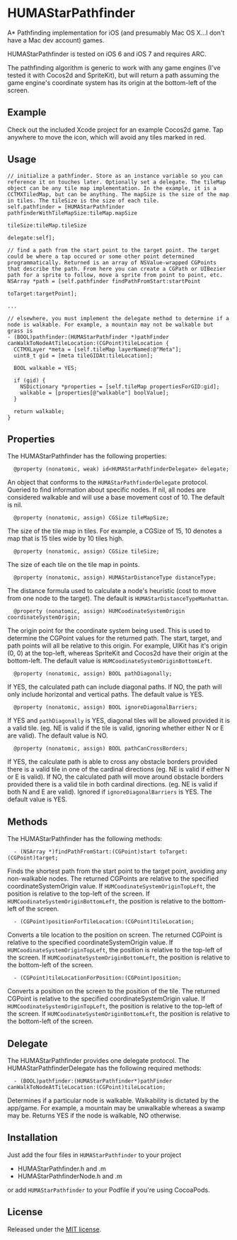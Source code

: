 # HUMAStarPathfinder

A* Pathfinding implementation for iOS (and presumably Mac OS X...I don't have a Mac dev account) games.

HUMAStarPathfinder is tested on iOS 6 and iOS 7 and requires ARC. 

The pathfinding algorithm is generic to work with any game engines (I've tested it with Cocos2d and SpriteKit), but will return a path assuming the game engine's coordinate system has its origin at the bottom-left of the screen.

## Example
Check out the included Xcode project for an example Cocos2d game. Tap anywhere to move the icon, which will avoid any tiles marked in red.

## Usage
```objc
// initialize a pathfinder. Store as an instance variable so you can reference it on touches later. Optionally set a delegate. The tileMap object can be any tile map implementation. In the example, it is a CCTMXTiledMap, but can be anything. The mapSize is the size of the map in tiles. The tileSize is the size of each tile.
self.pathfinder = [HUMAStarPathfinder pathfinderWithTileMapSize:tileMap.mapSize
													                             tileSize:tileMap.tileSize
													                             delegate:self];

// find a path from the start point to the target point. The target could be where a tap occured or some other point determined programmatically. Returned is an array of NSValue-wrapped CGPoints that describe the path. From here you can create a CGPath or UIBezier path for a sprite to follow, move a sprite from point to point, etc.
NSArray *path = [self.pathfinder findPathFromStart:startPoint
										                      toTarget:targetPoint];

...

// elsewhere, you must implement the delegate method to determine if a node is walkable. For example, a mountain may not be walkable but grass is
- (BOOL)pathfinder:(HUMAStarPathfinder *)pathFinder canWalkToNodeAtTileLocation:(CGPoint)tileLocation {
  CCTMXLayer *meta = [self.tileMap layerNamed:@"Meta"];
  uint8_t gid = [meta tileGIDAt:tileLocation];

  BOOL walkable = YES;
  
  if (gid) {
    NSDictionary *properties = [self.tileMap propertiesForGID:gid];
    walkable = [properties[@"walkable"] boolValue];
  }
  
  return walkable;
}
```

## Properties

The HUMAStarPathfinder has the following properties:

      @property (nonatomic, weak) id<HUMAStarPathfinderDelegate> delegate;

An object that conforms to the `HUMAStarPathfinderDelegate` protocol. Queried to find information about specific nodes. If nil, all nodes are considered walkable and will use a base movement cost of 10. The default is nil.

      @property (nonatomic, assign) CGSize tileMapSize;

The size of the tile map in tiles. For example, a CGSize of 15, 10 denotes a map that is 15 tiles wide by 10 tiles high.

      @property (nonatomic, assign) CGSize tileSize;

The size of each tile on the tile map in points.

      @property (nonatomic, assign) HUMAStarDistanceType distanceType;

The distance formula used to calculate a node's heuristic (cost to move from one node to the target). The default is `HUMAStarDistanceTypeManhattan`.

      @property (nonatomic, assign) HUMCoodinateSystemOrigin coordinateSystemOrigin;

The origin point for the coordinate system being used. This is used to determine the CGPoint values for the returned path. The start, target, and path points will all be relative to this origin. For example, UIKit has it's origin (0, 0) at the top-left, whereas SpriteKit and Cocos2d have their origin at the bottom-left. The default value is `HUMCoodinateSystemOriginBottomLeft`.

      @property (nonatomic, assign) BOOL pathDiagonally;

If YES, the calculated path can include diagonal paths. If NO, the path will only include horizontal and vertical paths. The default value is YES.

      @property (nonatomic, assign) BOOL ignoreDiagonalBarriers;  

If YES and `pathDiagonally` is YES, diagonal tiles will be allowed provided it is a valid tile. (eg. NE is valid if the tile is valid, ignoring whether either N or E are valid). The default value is NO.

      @property (nonatomic, assign) BOOL pathCanCrossBorders;

If YES, the calculate path is able to cross any obstacle borders provided there is a valid tile in one of the cardinal directions (eg. NE is valid if either N or E is valid). If NO, the calculated path will move around obstacle borders provided there is a valid tile in both cardinal directions. (eg. NE is valid if both N and E are valid). Ignored if `ignoreDiagonalBarriers` is YES. The default value is YES.

## Methods

The HUMAStarPathfinder has the following methods:

      - (NSArray *)findPathFromStart:(CGPoint)start toTarget:(CGPoint)target;

Finds the shortest path from the start point to the target point, avoiding any non-walkable nodes. The returned CGPoints are relative to the specified coordinateSystemOrigin value. If `HUMCoodinateSystemOriginTopLeft`, the position is relative to the top-left of the screen. If `HUMCoodinateSystemOriginBottomLeft`, the position is relative to the bottom-left of the screen.

      - (CGPoint)positionForTileLocation:(CGPoint)tileLocation;

Converts a tile location to the position on screen. The returned CGPoint is relative to the specified coordinateSystemOrigin value. If `HUMCoodinateSystemOriginTopLeft`, the position is relative to the top-left of the screen. If `HUMCoodinateSystemOriginBottomLeft`, the position is relative to the bottom-left of the screen.

      - (CGPoint)tileLocationForPosition:(CGPoint)position;

Converts a position on the screen to the position of the tile. The returned CGPoint is relative to the specified coordinateSystemOrigin value. If `HUMCoodinateSystemOriginTopLeft`, the position is relative to the top-left of the screen. If `HUMCoodinateSystemOriginBottomLeft`, the position is relative to the bottom-left of the screen.

## Delegate

The HUMAStarPathfinder provides one delegate protocol. The HUMAStarPathfinderDelegate has the following required methods:

      - (BOOL)pathfinder:(HUMAStarPathfinder*)pathFinder canWalkToNodeAtTileLocation:(CGPoint)tileLocation;

Determines if a particular node is walkable. Walkability is dictated by the app/game. For example, a mountain may be unwalkable whereas a swamp may be. Returns YES if the node is walkable, NO otherwise.

## Installation
Just add the four files in `HUMAStarPathfinder` to your project

- HUMAStarPathfinder.h and .m
- HUMAStarPathfinderNode.h and .m

or add `HUMAStarPathfinder` to your Podfile if you're using CocoaPods.

## License
Released under the [MIT license](LICENSE).